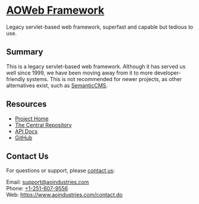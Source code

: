 # [AOWeb Framework](https://www.aoindustries.com/aoweb-framework/)
Legacy servlet-based web framework, superfast and capable but tedious to use.

## Summary
This is a legacy servlet-based web framework.  Although it has served us well
since 1999, we have been moving away from it to more developer-friendly
systems.  This is not recommended for newer projects, as other alternatives
exist, such as [SemanticCMS](https://semanticcms.com/).

## Resources
* [Project Home](https://www.aoindustries.com/aoweb-framework/)
* [The Central Repository](http://search.maven.org/#search|gav|1|g:%22com.aoindustries%22%20AND%20a:%22aoweb-framework%22)
* [API Docs](https://www.aoindustries.com/aoweb-framework/apidocs/)
* [GitHub](https://github.com/aoindustries/aoweb-framework)

## Contact Us
For questions or support, please [contact us](https://www.aoindustries.com/contact.do):

Email: [support@aoindustries.com](mailto:support@aoindustries.com)  
Phone: [+1-251-607-9556](tel:+1-251-607-9556)  
Web: https://www.aoindustries.com/contact.do
